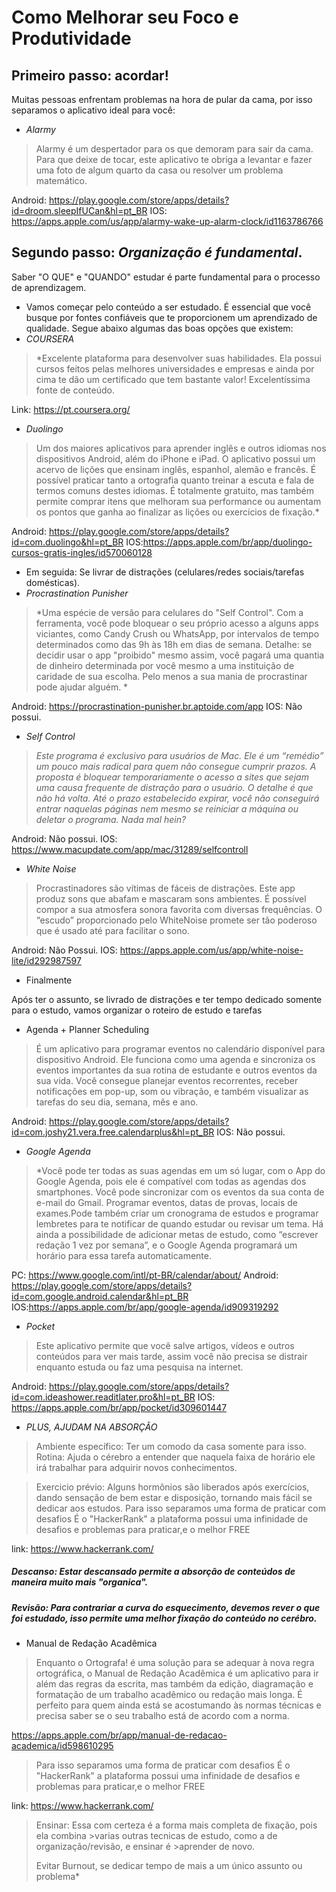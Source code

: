 # Como Melhorar seu Foco e Produtividade

## Primeiro passo: acordar!

Muitas pessoas enfrentam problemas na hora de pular da cama, por isso separamos o aplicativo ideal para você:

- *Alarmy*
> Alarmy é um despertador para os que demoram para sair da cama. Para que deixe de tocar,
> este aplicativo te obriga a levantar e fazer uma foto de algum quarto da casa ou resolver um problema matemático.

Android: https://play.google.com/store/apps/details?id=droom.sleepIfUCan&hl=pt_BR
IOS:     https://apps.apple.com/us/app/alarmy-wake-up-alarm-clock/id1163786766


## Segundo passo: *Organização é fundamental*.

Saber "O QUE" e "QUANDO" estudar é parte fundamental para o processo de aprendizagem.

- Vamos começar pelo conteúdo a ser estudado. É essencial que você busque por fontes confiáveis que te proporcionem um aprendizado de qualidade. Segue abaixo algumas das boas opções que existem:
- *COURSERA*
> *Excelente plataforma para desenvolver suas habilidades. Ela possui cursos feitos pelas melhores universidades e empresas e ainda por cima te dão um certificado que tem bastante valor! Excelentíssima fonte de conteúdo.

Link: https://pt.coursera.org/

- *Duolingo*

> Um dos maiores aplicativos para aprender inglês e outros idiomas nos dispositivos Android,
> além do iPhone e iPad. O aplicativo possui um acervo de lições que ensinam inglês, espanhol,
> alemão e francês. É possível praticar tanto a ortografia quanto treinar a escuta e fala de
> termos comuns destes idiomas. É totalmente gratuito, mas também permite comprar itens que
> melhoram sua performance ou aumentam os pontos que ganha ao finalizar as lições ou exercícios de fixação.*

Android: https://play.google.com/store/apps/details?id=com.duolingo&hl=pt_BR
IOS:https://apps.apple.com/br/app/duolingo-cursos-gratis-ingles/id570060128

- Em seguida: Se livrar de distrações (celulares/redes sociais/tarefas domésticas). 
- *Procrastination Punisher*
> *Uma espécie de versão para celulares do "Self Control".
> Com a ferramenta, você pode bloquear o seu próprio acesso a alguns apps viciantes,
> como Candy Crush ou WhatsApp, por intervalos de tempo determinados
> como das 9h às 18h em dias de semana. Detalhe: se decidir usar o app "proibido" mesmo assim,
> você pagará uma quantia de dinheiro determinada por você mesmo a uma instituição de caridade de sua escolha.
> Pelo menos a sua mania de procrastinar pode ajudar alguém. *

Android: https://procrastination-punisher.br.aptoide.com/app
IOS: Não possui.

- *Self Control*

> *Este programa é exclusivo para usuários de Mac.
> Ele é um “remédio” um pouco mais radical para quem não consegue cumprir prazos.
> A proposta é bloquear temporariamente o acesso a sites que sejam uma causa
> frequente de distração para o usuário. O detalhe é que não há volta.
> Até o prazo estabelecido expirar, você não conseguirá entrar naquelas páginas
> nem mesmo se reiniciar a máquina ou deletar o programa. Nada mal hein?*

Android: Não possui.
IOS: https://www.macupdate.com/app/mac/31289/selfcontroll

- *White Noise*

> Procrastinadores são vítimas de fáceis de distrações.
> Este app produz sons que abafam e mascaram sons ambientes.
> É possível compor a sua atmosfera sonora favorita com diversas frequências.
> O “escudo” proporcionado pelo WhiteNoise promete ser tão poderoso que é usado até para facilitar o sono.

Android: Não Possui.
IOS: https://apps.apple.com/us/app/white-noise-lite/id292987597


- Finalmente

Após ter o assunto, se livrado de distrações e ter tempo dedicado somente para o estudo, vamos organizar o roteiro de estudo e tarefas

- Agenda + Planner Scheduling

> É  um aplicativo para programar eventos no calendário disponível para dispositivo Android. Ele funciona como uma agenda e sincroniza os eventos importantes da sua rotina de estudante e outros eventos da sua vida. Você consegue planejar eventos recorrentes, receber notificações em pop-up, som ou vibração, e também visualizar as tarefas do seu dia, semana, mês e ano.

Android: https://play.google.com/store/apps/details?id=com.joshy21.vera.free.calendarplus&hl=pt_BR
IOS: Não possui.

- *Google Agenda*
> *Você pode ter todas as suas agendas em um só lugar, com o App do Google Agenda, pois ele é compatível com todas as agendas dos smartphones. Você pode sincronizar com os eventos da sua conta de e-mail do Gmail.
> Programar eventos, datas de provas, locais de exames.Pode também criar um cronograma de estudos e programar lembretes para te notificar de quando estudar ou revisar um tema.
> Há ainda a possibilidade de adicionar metas de estudo, como “escrever redação 1 vez por semana”, e o Google Agenda programará um horário para essa tarefa automaticamente.

PC: https://www.google.com/intl/pt-BR/calendar/about/
Android: https://play.google.com/store/apps/details?id=com.google.android.calendar&hl=pt_BR
IOS:https://apps.apple.com/br/app/google-agenda/id909319292

- *Pocket*
> Este aplicativo permite que você salve artigos, vídeos e outros conteúdos para ver mais tarde, assim você não precisa se distrair enquanto estuda ou faz uma pesquisa na internet.

Android: https://play.google.com/store/apps/details?id=com.ideashower.readitlater.pro&hl=pt_BR
IOS: https://apps.apple.com/br/app/pocket/id309601447

- *PLUS, AJUDAM NA ABSORÇÃO*

> Ambiente específico: Ter um comodo da casa somente para isso.
> Rotina: Ajuda o cérebro a entender que naquela faixa de horário ele irá trabalhar para adquirir novos conhecimentos.

> Exercicio prévio: Alguns hormônios são liberados após exercícios, dando sensação de bem estar e disposição, tornando mais fácil se dedicar aos estudos.
> Para isso separamos uma forma de praticar com desafios
> É o "HackerRank" a plataforma possui uma infinidade de desafios e problemas para praticar,e o melhor FREE

link: https://www.hackerrank.com/

##### Descanso: Estar descansado permite a absorção de conteúdos de maneira muito mais "organica".
##### Revisão: Para contrariar a curva do esquecimento, devemos rever o que foi estudado, isso permite uma melhor fixação do conteúdo no cerébro.

- Manual de Redação Acadêmica

> Enquanto o Ortografa! é uma solução para se adequar à nova regra ortográfica,
> o Manual de Redação Acadêmica é um aplicativo para ir além das regras da escrita,
> mas também da edição, diagramação e formatação de um trabalho acadêmico ou redação mais longa.
> É perfeito para quem ainda está se acostumando às normas técnicas e precisa saber
> se o seu trabalho está de acordo com a norma.

https://apps.apple.com/br/app/manual-de-redacao-academica/id598610295

> Para isso separamos uma forma de praticar com desafios
> É o "HackerRank" a plataforma possui uma infinidade de desafios e problemas para praticar,e o melhor FREE

link: https://www.hackerrank.com/

>Ensinar: Essa com certeza é a forma mais completa de fixação, pois ela combina >varias outras tecnicas de estudo, como a de organização/revisão, e ensinar é >aprender de novo.
> 
>Evitar Burnout, se dedicar tempo de mais a um único assunto ou problema*
